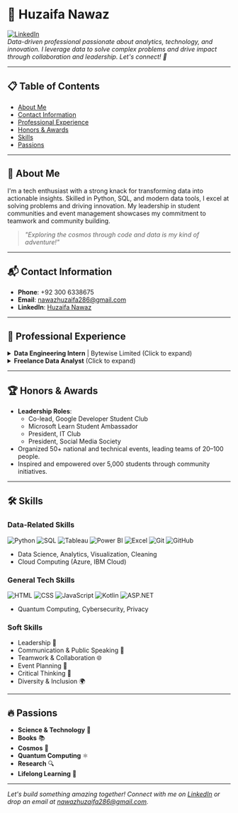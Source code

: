 # 👋 Huzaifa Nawaz

[![LinkedIn](https://img.shields.io/badge/LinkedIn-Huzaifa_Nawaz-blue?logo=linkedin)](https://linkedin.com/in/huzaifanawaz)  
*Data-driven professional passionate about analytics, technology, and innovation. I leverage data to solve complex problems and drive impact through collaboration and leadership. Let's connect! 🚀*

---

## 📋 Table of Contents
- [About Me](#-about-me)
- [Contact Information](#-contact-information)
- [Professional Experience](#-professional-experience)
- [Honors & Awards](#-honors--awards)
- [Skills](#-skills)
- [Passions](#-passions)

---

## 🌟 About Me
I'm a tech enthusiast with a strong knack for transforming data into actionable insights. Skilled in Python, SQL, and modern data tools, I excel at solving problems and driving innovation. My leadership in student communities and event management showcases my commitment to teamwork and community building.

> *"Exploring the cosmos through code and data is my kind of adventure!"*

---

## 📬 Contact Information
- **Phone**: +92 300 6338675
- **Email**: [nawazhuzaifa286@gmail.com](mailto:nawazhuzaifa286@gmail.com)
- **LinkedIn**: [Huzaifa Nawaz](https://linkedin.com/in/huzaifanawaz)

---

## 💼 Professional Experience
<details>
<summary><b>Data Engineering Intern</b> | Bytewise Limited (Click to expand)</summary>

**Remote, Pakistan** | Jun–Oct 2024  
- Mastered PostgreSQL, ETL/ELT pipelines, PySpark, Apache Kafka, and data warehousing.  
- Built scalable data solutions in cloud environments.  
</details>

<details>
<summary><b>Freelance Data Analyst</b> (Click to expand)</summary>

**Self-Employed** | 1.5+ Years  
- Delivered actionable insights to clients using SQL, Tableau, Power BI, Excel, and Python.  
- Worked across industries to drive data-driven decision-making.  
</details>

---

## 🏆 Honors & Awards
- **Leadership Roles**:  
  - Co-lead, Google Developer Student Club  
  - Microsoft Learn Student Ambassador  
  - President, IT Club  
  - President, Social Media Society  
- Organized 50+ national and technical events, leading teams of 20–100 people.  
- Inspired and empowered over 5,000 students through community initiatives.

---

## 🛠️ Skills
### Data-Related Skills
![Python](https://img.shields.io/badge/Python-3.x-blue?logo=python)
![SQL](https://img.shields.io/badge/SQL-Database-green?logo=postgresql)
![Tableau](https://img.shields.io/badge/Tableau-Visualization-orange?logo=tableau)
![Power BI](https://img.shields.io/badge/Power_BI-Dashboards-yellow?logo=powerbi)
![Excel](https://img.shields.io/badge/Excel-Analysis-green?logo=microsoft-excel)
![Git](https://img.shields.io/badge/Git-Version_Control-red?logo=git)
![GitHub](https://img.shields.io/badge/GitHub-Projects-black?logo=github)
- Data Science, Analytics, Visualization, Cleaning  
- Cloud Computing (Azure, IBM Cloud)

### General Tech Skills
![HTML](https://img.shields.io/badge/HTML-Web-orange?logo=html5)
![CSS](https://img.shields.io/badge/CSS-Styling-blue?logo=css3)
![JavaScript](https://img.shields.io/badge/JavaScript-Dynamic-yellow?logo=javascript)
![Kotlin](https://img.shields.io/badge/Kotlin-Android-purple?logo=kotlin)
![ASP.NET](https://img.shields.io/badge/ASP.NET-Web-gray?logo=dotnet)
- Quantum Computing, Cybersecurity, Privacy

### Soft Skills
- Leadership 🤝  
- Communication & Public Speaking 🎤  
- Teamwork & Collaboration 🌐  
- Event Planning 🎉  
- Critical Thinking 🧠  
- Diversity & Inclusion 🌍

---

## 🔥 Passions
- **Science & Technology** 🔬  
- **Books** 📚  
- **Cosmos** 🌌  
- **Quantum Computing** ⚛️  
- **Research** 🔍  
- **Lifelong Learning** 🌱

---

*Let's build something amazing together! Connect with me on [LinkedIn](https://linkedin.com/in/huzaifanawaz) or drop an email at [nawazhuzaifa286@gmail.com](mailto:nawazhuzaifa286@gmail.com).*
